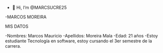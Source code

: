 - 👋 Hi, I’m @MARCSUCRE25

-MARCOS MOREIRA

MIS DATOS

-Nombres: Marcos Mauricio
-Apellidos: Moreira Mala
-Edad: 21 años
-Estoy estudiante Tecnología en software, estoy cursando el 3er semestre de la carrera.

<!---
Marcsucre25/MARCSUCRE25 is a ✨ special ✨ repository because its `README.md` (this file) appears on your GitHub profile.
You can click the Preview link to take a look at your changes.
--->
